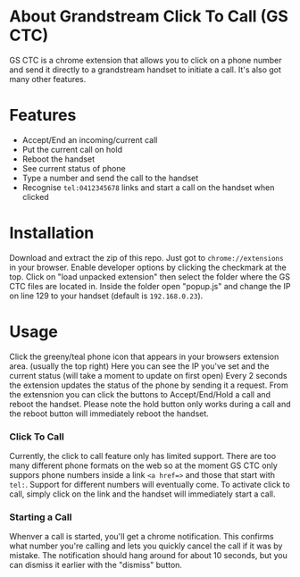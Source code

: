 # About Grandstream Click To Call (GS CTC)
GS CTC is a chrome extension that allows you to click on a phone number and send it directly to a grandstream handset to initiate a call.  It's also got many other features.

# Features
- Accept/End an incoming/current call
- Put the current call on hold
- Reboot the handset
- See current status of phone
- Type a number and send the call to the handset
- Recognise ```tel:0412345678``` links and start a call on the handset when clicked

# Installation
Download and extract the zip of this repo.
Just got to ```chrome://extensions``` in your browser. 
Enable developer options by clicking the checkmark at the top.
Click on "load unpacked extension" then select the folder where the GS CTC files are located in.
Inside the folder open "popup.js" and change the IP on line 129 to your handset (default is ```192.168.0.23```).

# Usage
Click the greeny/teal phone icon that appears in your browsers extension area.  (usually the top right)
Here you can see the IP you've set and the current status (will take a moment to update on first open)
Every 2 seconds the extension updates the status of the phone by sending it a request.
From the extensnion you can click the buttons to Accept/End/Hold a call and reboot the handset.
Please note the hold button only works during a call and the reboot button will immediately reboot the handset.

### Click To Call
Currently, the click to call feature only has limited support.  There are too many different phone formats on the web so at the moment GS CTC only suppors phone numbers inside a link ```<a href=>``` and those that start with ```tel:```.  Support for different numbers will eventually come.
To activate click to call, simply click on the link and the handset will immediately start a call.

### Starting a Call
Whenver a call is started, you'll get a chrome notification.  This confirms what number you're calling and lets you quickly cancel the call if it was by mistake.  The notification should hang around for about 10 seconds, but you can dismiss it earlier with the "dismiss" button.
